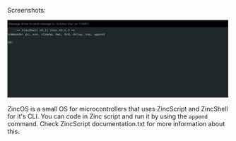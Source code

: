 Screenshots:
<p align="left">
  <img src="img/Screenshot 2025-04-14 190220.png" width="500"/>
</p>
ZincOS is a small OS for microcontrollers that uses ZincScript and ZincShell for it's CLI. You can code in Zinc script and run it by using the <code>append</code> command. Check ZincScript documentation.txt for more information about this.
